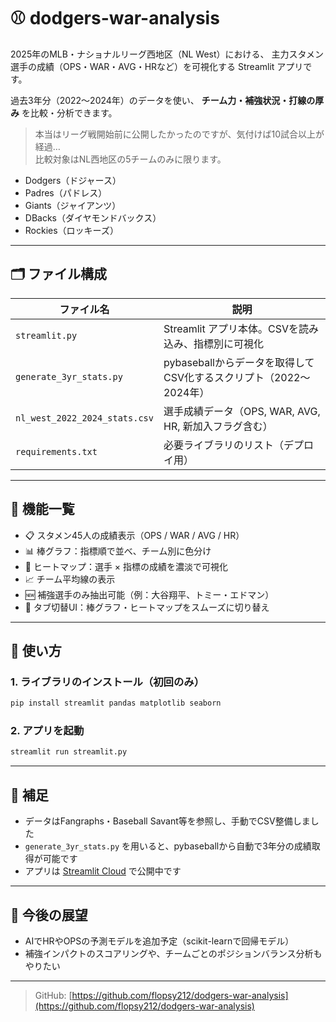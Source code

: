 # ⚾ dodgers-war-analysis

2025年のMLB・ナショナルリーグ西地区（NL West）における、
主力スタメン選手の成績（OPS・WAR・AVG・HRなど）を可視化する Streamlit アプリです。

過去3年分（2022〜2024年）のデータを使い、
**チーム力・補強状況・打線の厚み** を比較・分析できます。

> 本当はリーグ戦開始前に公開したかったのですが、気付けば10試合以上が経過…  
> 比較対象はNL西地区の5チームのみに限ります。

- Dodgers（ドジャース）
- Padres（パドレス）
- Giants（ジャイアンツ）
- DBacks（ダイヤモンドバックス）
- Rockies（ロッキーズ）

---

## 🗂 ファイル構成

| ファイル名                  | 説明                                                              |
|----------------------------|-------------------------------------------------------------------|
| `streamlit.py`             | Streamlit アプリ本体。CSVを読み込み、指標別に可視化           |
| `generate_3yr_stats.py`    | pybaseballからデータを取得してCSV化するスクリプト（2022〜2024年）|
| `nl_west_2022_2024_stats.csv` | 選手成績データ（OPS, WAR, AVG, HR, 新加入フラグ含む）           |
| `requirements.txt`         | 必要ライブラリのリスト（デプロイ用）                            |

---

## 🔧 機能一覧

- 📋 スタメン45人の成績表示（OPS / WAR / AVG / HR）
- 📊 棒グラフ：指標順で並べ、チーム別に色分け
- 🧯 ヒートマップ：選手 × 指標の成績を濃淡で可視化
- 📈 チーム平均線の表示
- 🆕 補強選手のみ抽出可能（例：大谷翔平、トミー・エドマン）
- 🧭 タブ切替UI：棒グラフ・ヒートマップをスムーズに切り替え

---

## 🚀 使い方

### 1. ライブラリのインストール（初回のみ）
```bash
pip install streamlit pandas matplotlib seaborn
```

### 2. アプリを起動
```bash
streamlit run streamlit.py
```

---

## 📌 補足

- データはFangraphs・Baseball Savant等を参照し、手動でCSV整備しました
- `generate_3yr_stats.py` を用いると、pybaseballから自動で3年分の成績取得が可能です
- アプリは [Streamlit Cloud](https://dodgers-war-analysis-XXXXX.streamlit.app) で公開中です

---

## 💬 今後の展望

- AIでHRやOPSの予測モデルを追加予定（scikit-learnで回帰モデル）
- 補強インパクトのスコアリングや、チームごとのポジションバランス分析もやりたい

---

> GitHub: [https://github.com/flopsy212/dodgers-war-analysis](https://github.com/flopsy212/dodgers-war-analysis)

